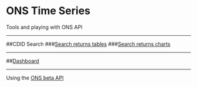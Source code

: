 # ONS Time Series

Tools and playing with ONS API

----------

##CDID Search
###[Search returns tables](http://rob.chambersbristol.co.uk/cdidsearch/index.html)
###[Search returns charts](http://rob.chambersbristol.co.uk/cdidsearch/chart.html)

----------

##[Dashboard](http://rob.chambersbristol.co.uk/dashboard/index.html)

----------

Using the [ONS beta API](https://developer.ons.gov.uk)
